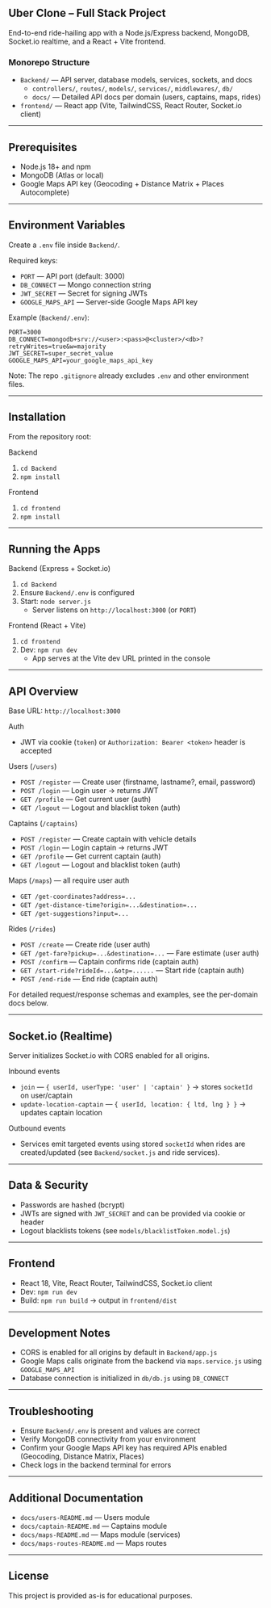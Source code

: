 ## Uber Clone – Full Stack Project

End-to-end ride-hailing app with a Node.js/Express backend, MongoDB, Socket.io realtime, and a React + Vite frontend.

### Monorepo Structure
- `Backend/` — API server, database models, services, sockets, and docs
  - `controllers/`, `routes/`, `models/`, `services/`, `middlewares/`, `db/`
  - `docs/` — Detailed API docs per domain (users, captains, maps, rides)
- `frontend/` — React app (Vite, TailwindCSS, React Router, Socket.io client)

---

## Prerequisites
- Node.js 18+ and npm
- MongoDB (Atlas or local)
- Google Maps API key (Geocoding + Distance Matrix + Places Autocomplete)

---

## Environment Variables
Create a `.env` file inside `Backend/`.

Required keys:
- `PORT` — API port (default: 3000)
- `DB_CONNECT` — Mongo connection string
- `JWT_SECRET` — Secret for signing JWTs
- `GOOGLE_MAPS_API` — Server-side Google Maps API key

Example (`Backend/.env`):
```
PORT=3000
DB_CONNECT=mongodb+srv://<user>:<pass>@<cluster>/<db>?retryWrites=true&w=majority
JWT_SECRET=super_secret_value
GOOGLE_MAPS_API=your_google_maps_api_key
```

Note: The repo `.gitignore` already excludes `.env` and other environment files.

---

## Installation
From the repository root:

Backend
1) `cd Backend`
2) `npm install`

Frontend
1) `cd frontend`
2) `npm install`

---

## Running the Apps
Backend (Express + Socket.io)
1) `cd Backend`
2) Ensure `Backend/.env` is configured
3) Start: `node server.js`
   - Server listens on `http://localhost:3000` (or `PORT`)

Frontend (React + Vite)
1) `cd frontend`
2) Dev: `npm run dev`
   - App serves at the Vite dev URL printed in the console

---

## API Overview
Base URL: `http://localhost:3000`

Auth
- JWT via cookie (`token`) or `Authorization: Bearer <token>` header is accepted

Users (`/users`)
- `POST /register` — Create user (firstname, lastname?, email, password)
- `POST /login` — Login user → returns JWT
- `GET /profile` — Get current user (auth)
- `GET /logout` — Logout and blacklist token (auth)

Captains (`/captains`)
- `POST /register` — Create captain with vehicle details
- `POST /login` — Login captain → returns JWT
- `GET /profile` — Get current captain (auth)
- `GET /logout` — Logout and blacklist token (auth)

Maps (`/maps`) — all require user auth
- `GET /get-coordinates?address=...`
- `GET /get-distance-time?origin=...&destination=...`
- `GET /get-suggestions?input=...`

Rides (`/rides`)
- `POST /create` — Create ride (user auth)
- `GET /get-fare?pickup=...&destination=...` — Fare estimate (user auth)
- `POST /confirm` — Captain confirms ride (captain auth)
- `GET /start-ride?rideId=...&otp=......` — Start ride (captain auth)
- `POST /end-ride` — End ride (captain auth)

For detailed request/response schemas and examples, see the per-domain docs below.

---

## Socket.io (Realtime)
Server initializes Socket.io with CORS enabled for all origins.

Inbound events
- `join` — `{ userId, userType: 'user' | 'captain' }` → stores `socketId` on user/captain
- `update-location-captain` — `{ userId, location: { ltd, lng } }` → updates captain location

Outbound events
- Services emit targeted events using stored `socketId` when rides are created/updated (see `Backend/socket.js` and ride services).

---

## Data & Security
- Passwords are hashed (bcrypt)
- JWTs are signed with `JWT_SECRET` and can be provided via cookie or header
- Logout blacklists tokens (see `models/blacklistToken.model.js`)

---

## Frontend
- React 18, Vite, React Router, TailwindCSS, Socket.io client
- Dev: `npm run dev`
- Build: `npm run build` → output in `frontend/dist`

---

## Development Notes
- CORS is enabled for all origins by default in `Backend/app.js`
- Google Maps calls originate from the backend via `maps.service.js` using `GOOGLE_MAPS_API`
- Database connection is initialized in `db/db.js` using `DB_CONNECT`

---

## Troubleshooting
- Ensure `Backend/.env` is present and values are correct
- Verify MongoDB connectivity from your environment
- Confirm your Google Maps API key has required APIs enabled (Geocoding, Distance Matrix, Places)
- Check logs in the backend terminal for errors

---

## Additional Documentation
- `docs/users-README.md` — Users module
- `docs/captain-README.md` — Captains module
- `docs/maps-README.md` — Maps module (services)
- `docs/maps-routes-README.md` — Maps routes

---

## License
This project is provided as-is for educational purposes.



